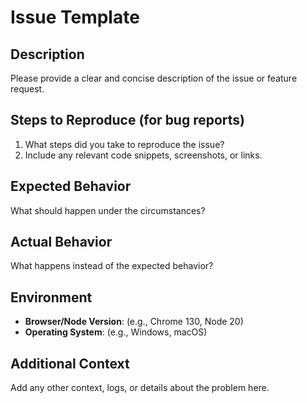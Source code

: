 # Issue Template

## Description

Please provide a clear and concise description of the issue or feature request.

## Steps to Reproduce (for bug reports)

1. What steps did you take to reproduce the issue?
2. Include any relevant code snippets, screenshots, or links.

## Expected Behavior

What should happen under the circumstances?

## Actual Behavior

What happens instead of the expected behavior?

## Environment

- **Browser/Node Version**: (e.g., Chrome 130, Node 20)
- **Operating System**: (e.g., Windows, macOS)

## Additional Context

Add any other context, logs, or details about the problem here.
